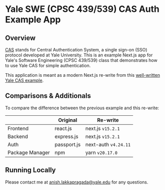 # Yale SWE (CPSC 439/539) CAS Auth Example App

## Overview 

[CAS](https://en.wikipedia.org/wiki/Central_Authentication_Service) stands for Central Authentication System, a single sign-on (SSO) protocol developed at Yale University. This is an example Next.js app for Yale's Software Engineering (CPSC 439/539) class that demonstrates how to use Yale CAS for simple authentication. 

This application is meant as a modern Next.js re-write from this [well-written Yale CAS example](https://github.com/yale-swe/cas-auth-example-express).

## Comparisons & Additionals

To compare the difference between the previous example and this re-write: 

|    | Original   | Re-write   |
|------------|------------|------------|
| Frontend | react.js     | next.js `v15.2.1`     |
| Backend     | express.js  | next.js `v15.2.1`     |
| Auth | passport.js | next-auth `v4.24.11`
| Package Manager     | npm     | yarn `v20.17.0`     |

## Running Locally



Please contact me at [anish.lakkapragada@yale.edu](mailto:anish.lakkapragada@yale.edu) for any questions. 